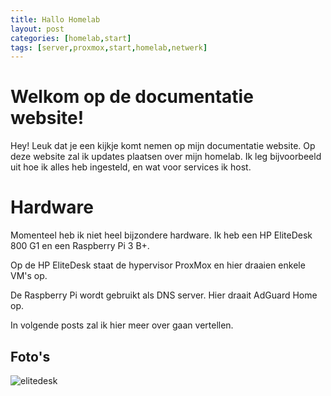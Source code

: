 ```yaml
---
title: Hallo Homelab
layout: post
categories: [homelab,start]
tags: [server,proxmox,start,homelab,netwerk]
---
```


# Welkom op de documentatie website!

Hey! Leuk dat je een kijkje komt nemen op mijn documentatie website. Op deze website zal ik updates plaatsen over mijn homelab. Ik leg bijvoorbeeld uit hoe ik alles heb ingesteld, en wat voor services ik host.

# Hardware
Momenteel heb ik niet heel bijzondere hardware. Ik heb een HP EliteDesk 800 G1 en een Raspberry Pi 3 B+.

Op de HP EliteDesk staat de hypervisor ProxMox en hier draaien enkele VM's op.

De Raspberry Pi wordt gebruikt als DNS server. Hier draait AdGuard Home op.

In volgende posts zal ik hier meer over gaan vertellen.

## Foto's

![elitedesk](https://i.imgur.com/PFT4Vca.jpg)